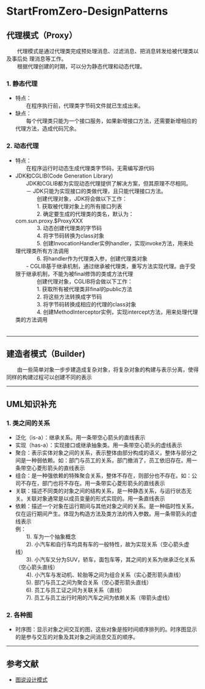 # StartFromZero-DesignPatterns
## 代理模式（Proxy）
　　代理模式是通过代理类完成预处理消息、过滤消息、把消息转发给被代理类以及事后处 理消息等工作。  
　　根据代理创建的时期，可以分为静态代理和动态代理。
### 1. 静态代理
- 特点：  
　　在程序执行前，代理类字节码文件就已生成出来。
- 缺点：  
　　每个代理类只能为一个接口服务，如果新增接口方法，还需要新增相应的代理方法，造成代码冗余。
### 2. 动态代理
- 特点：  
　　在程序运行时动态生成代理类字节码，无需编写源代码
- JDK和CGLIB(Code Generation Library)  
　　JDK和CGLIB都为实现动态代理提供了解决方案，但其原理不尽相同。  
	　　－ JDK只能为实现接口的类做代理，且只能代理接口方法。  
	　　　　创建代理对象，JDK将会做以下工作：  
		　　　　1. 获取被代理对象上的所有接口列表  
		　　　　2. 确定要生成的代理类的类名，默认为：com.sun.proxy.$ProxyXXX  
		　　　　3. 动态创建代理类的字节码  
		　　　　4. 将字节码转换为class对象  
		　　　　5. 创建InvocationHandler实例handler，实现invoke方法，用来处理代理类所有方法调用  
		　　　　6. 将handler作为代理类入参，创建代理类对象  
	　　- CGLIB基于继承机制，通过继承被代理类，重写方法实现代理。由于受限于继承机制，不能为被final修饰的类或方法代理  
	　　　　创建代理对象，CGLIB将会做以下工作：  
		　　　　1. 获取所有被代理类非final的public方法  
		　　　　2. 将这些方法转换成字节码  
		　　　　3. 将字节码转换成相应的代理的class对象  
		　　　　4. 创建MethodInterceptor实例，实现intercept方法，用来处理代理类的方法调用  
		　　　　
---

## 建造者模式（Builder)  
　　由一些简单对象一步步建造成复杂对象，将复杂对象的构建与表示分离，使得同样的构建过程可以创建不同的表示  

---

## UML知识补充
### 1. 类之间的关系
- 泛化（is-a）：继承关系。用一条带空心箭头的直线表示
- 实现（has-a）：实现接口或继承抽象类。用一条带空心箭头的虚线表示
- 聚合：表示实体对象之间的关系，表示整体由部分构成的语义，整体与部分之间是一种弱依赖。如：部门与员工的关系，部门撤消了，员工依旧存在。用一条带空心菱形箭头的直线表示
- 组合：是一种强依赖的特殊聚合关系，整体不存在，则部分也不存在。如：公司不存在，部门也将不存在。用一条带实心菱形箭头的直线表示
- 关联：描述不同类的对象之间的结构关系，是一种静态关系，与运行状态无关。关联对象通常是以成员变量的形式实现的。用一条直线表示
- 依赖：描述一个对象在运行期间与其他对象之间的关系。是一种临时性关系，仅在运行期间产生。体现为构造方法及类方法的传入参数。用一条带箭头的虚线表示  
例：  
	　　1). 车为一个抽象概念  
	　　2). 小汽车和自行车均具有车的一般特性，故为实现关系（空心箭头虚线）  
	　　3). 小汽车又分为SUV，轿车，面包车等，其之间的关系为继承泛化关系（空心箭头直线）  
	　　4). 小汽车与发动机、轮胎等之间为组合关系（实心菱形箭头直线）  
	　　5). 部门与员工之间为聚合关系（空心菱形箭头直线）  
	　　6). 员工与员工证之间为关联关系（直线）  
	　　7). 员工与员工出行时用的汽车之间为依赖关系（带箭头虚线）

### 2. 各种图  
- 时序图：显示对象之间交互的图，这些对象是按时间顺序排列的。时序图显示的是参与交互的对象及其对象之间消息交互的顺序。
---

##  参考文献
- [图说设计模式](design-patterns.readthedocs.org/zh_CN/latest/index.html "图说设计模式") 
